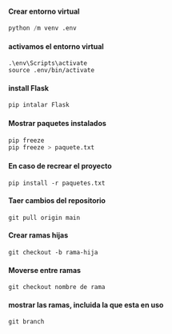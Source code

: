 #### Crear entorno virtual
```python
python /m venv .env
```

#### activamos el entorno virtual
```shell
.\env\Scripts\activate
source .env/bin/activate
```

#### install Flask 
```python
pip intalar Flask 
```

#### Mostrar paquetes instalados
```python
pip freeze
pip freeze > paquete.txt
``` 

#### En caso de recrear el proyecto
```
pip install -r paquetes.txt
```

#### Taer cambios del repositorio 
```
git pull origin main 
```
#### Crear ramas hijas 
```
git checkout -b rama-hija
```
#### Moverse entre ramas 
```
git checkout nombre de rama
```
#### mostrar las ramas, incluida la que esta en uso 
```
git branch 
```